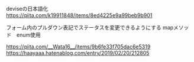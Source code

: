 deviseの日本語化
https://qiita.com/k19911848/items/8ed4225e9a99beb9b901

フォーム内のプルダウン表記でステータスを変更できるようにする
mapメソッド　enum使用

https://qiita.com/__Wata16__/items/9b6fe33f705dac6e5319
https://haayaaa.hatenablog.com/entry/2019/02/20/212805
